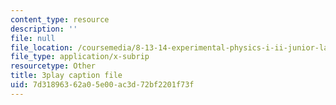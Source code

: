 ```yaml
---
content_type: resource
description: ''
file: null
file_location: /coursemedia/8-13-14-experimental-physics-i-ii-junior-lab-fall-2016-spring-2017/7d31896362a05e00ac3d72bf2201f73f_WUTak0K4F-Q.vtt
file_type: application/x-subrip
resourcetype: Other
title: 3play caption file
uid: 7d318963-62a0-5e00-ac3d-72bf2201f73f
---
```

